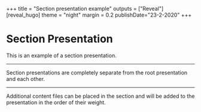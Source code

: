 +++
title = "Section presentation example"
outputs = ["Reveal"]
[reveal_hugo]
theme = "night"
margin = 0.2
publishDate="23-2-2020"
+++

# Section Presentation

This is an example of a section presentation.

---

Section presentations are completely separate from the root presentation and each other.

---

Additional content files can be placed in the section and will be added to the presentation in the order of their weight.
